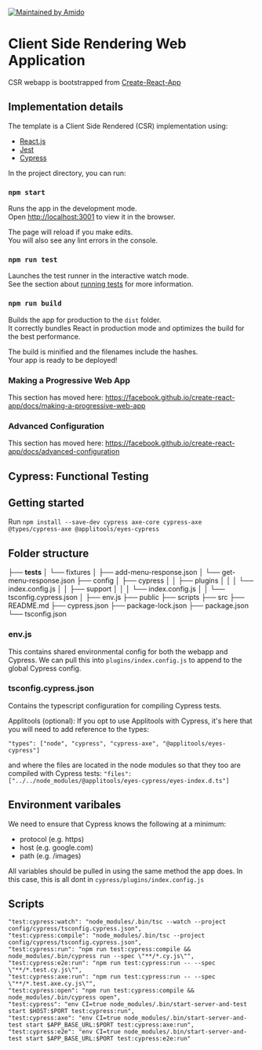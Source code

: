 [![Maintained by Amido](https://img.shields.io/badge/Maintained%20by-Amido-yellow)](https://amido.com/)

# Client Side Rendering Web Application

CSR webapp is bootstrapped from
[Create-React-App](https://create-react-app.dev/docs/getting-started)

## Implementation details

The template is a Client Side Rendered (CSR) implementation using:

- [React.js](https://reactjs.org/)
- [Jest](https://jestjs.io/)
- [Cypress](https://docs.cypress.io/)

In the project directory, you can run:

### `npm start`

Runs the app in the development mode.<br /> Open
[http://localhost:3001](http://localhost:3001) to view it in the browser.

The page will reload if you make edits.<br /> You will also see any lint errors
in the console.

### `npm run test`

Launches the test runner in the interactive watch mode.<br /> See the section
about
[running tests](https://facebook.github.io/create-react-app/docs/running-tests)
for more information.

### `npm run build`

Builds the app for production to the `dist` folder.<br /> It correctly bundles
React in production mode and optimizes the build for the best performance.

The build is minified and the filenames include the hashes.<br /> Your app is
ready to be deployed!

### Making a Progressive Web App

This section has moved here:
https://facebook.github.io/create-react-app/docs/making-a-progressive-web-app

### Advanced Configuration

This section has moved here:
https://facebook.github.io/create-react-app/docs/advanced-configuration


## Cypress: Functional Testing

## Getting started

Run `npm install --save-dev cypress axe-core cypress-axe @types/cypress-axe @applitools/eyes-cypress`

## Folder structure

├── __tests__
│   └── fixtures
│     ├── add-menu-response.json
│     └── get-menu-response.json
├── config
│   ├── cypress
│   │   ├── plugins
│   │   │   └── index.config.js
│   │   ├── support
│   │   │   └── index.config.js
│   │   └── tsconfig.cypress.json
│   ├── env.js
├── public
├── scripts
├── src
├── README.md
├── cypress.json
├── package-lock.json
├── package.json
└── tsconfig.json

### env.js

This contains shared environmental config for both the webapp and Cypress. We can pull this into `plugins/index.config.js` to append to the global Cypress config.

### tsconfig.cypress.json

Contains the typescript configuration for compiling Cypress tests.

Applitools (optional):
  If you opt to use Applitools with Cypress, it's here that you will need to add reference to the types:

  `"types": ["node", "cypress", "cypress-axe", "@applitools/eyes-cypress"]`

  and where the files are located in the node modules so that they too are compiled with Cypress tests:
  `"files": ["../../node_modules/@applitools/eyes-cypress/eyes-index.d.ts"]`

## Environment varibales

We need to ensure that Cypress knows the following at a minimum:

* protocol (e.g. https)
* host (e.g. google.com)
* path (e.g. /images)

All variables should be pulled in using the same method the app does. In this case, this is all dont in `cypress/plugins/index.config.js`

## Scripts

    "test:cypress:watch": "node_modules/.bin/tsc --watch --project config/cypress/tsconfig.cypress.json",
    "test:cypress:compile": "node_modules/.bin/tsc --project config/cypress/tsconfig.cypress.json",
    "test:cypress:run": "npm run test:cypress:compile && node_modules/.bin/cypress run --spec \"**/*.cy.js\"",
    "test:cypress:e2e:run": "npm run test:cypress:run -- --spec \"**/*.test.cy.js\"",
    "test:cypress:axe:run": "npm run test:cypress:run -- --spec \"**/*.test.axe.cy.js\"",
    "test:cypress:open": "npm run test:cypress:compile && node_modules/.bin/cypress open",
    "test:cypress": "env CI=true node_modules/.bin/start-server-and-test start $HOST:$PORT test:cypress:run",
    "test:cypress:axe": "env CI=true node_modules/.bin/start-server-and-test start $APP_BASE_URL:$PORT test:cypress:axe:run",
    "test:cypress:e2e": "env CI=true node_modules/.bin/start-server-and-test start $APP_BASE_URL:$PORT test:cypress:e2e:run"
